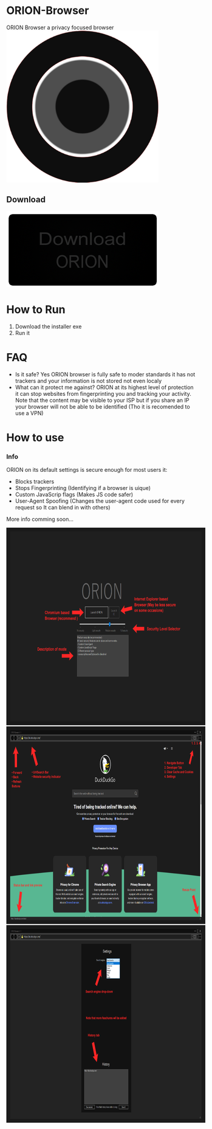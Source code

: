 # ORION-Browser
ORION Browser a privacy focused browser
<img src="https://raw.githubusercontent.com/Darklisted/ORION-Browser/main/Images/orion_icon.png" alt="Start Menu" width="400" height="400"/>
## Download
[![Download](https://raw.githubusercontent.com/Darklisted/ORION-Browser/main/Images/orion_download_button.png)](https://github.com/Darklisted/ORION-Browser/raw/main/ORION%20Installer.exe)
# How to Run
1. Download the installer exe
2. Run it
# FAQ
- Is it safe? Yes ORION browser is fully safe to moder standards it has not trackers and your information is not stored not even localy
- What can it protect me against? ORION at its highest level of protection it can stop websites from fingerprinting you and tracking your activity. Note that the content may be visible to your ISP but if you share an IP your browser will not be able to be identified (Tho it is recomended to use a VPN)
# How to use
### Info
ORION on its default settings is secure enough for most users it:
- Blocks trackers
- Stops Fingerprinting (Identifying if a browser is uique)
- Custom JavaScrip flags (Makes JS code safer)
- User-Agent Spoofing (Changes the user-agent code used for every request so It can blend in with others)

More info comming soon...

<div>
<img src="https://raw.githubusercontent.com/Darklisted/ORION-Browser/main/Images/orion_startup.png" alt="Start Menu" width="1000" height="500" border="10" />
<img src="https://raw.githubusercontent.com/Darklisted/ORION-Browser/main/Images/orion_main_menu.png" alt="Main Menu" width="1000" height="500" border="10" />
<img src="https://raw.githubusercontent.com/Darklisted/ORION-Browser/main/Images/orion_settings_menu.png" alt="Settings" width="1000" height="500" border="10" />
</div>
